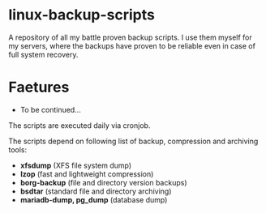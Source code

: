 # linux-backup-scripts
A repository of all my battle proven backup scripts.
I use them myself for my servers, where the backups have proven to be reliable even in case of full system recovery.

# Faetures
- To be continued...

The scripts are executed daily via cronjob.

The scripts depend on following list of backup, compression and archiving tools:
- **xfsdump** (XFS file system dump)
- **lzop** (fast and lightweight compression)
- **borg-backup** (file and directory version backups)
- **bsdtar** (standard file and directory archiving)
- **mariadb-dump, pg_dump** (database dump)
